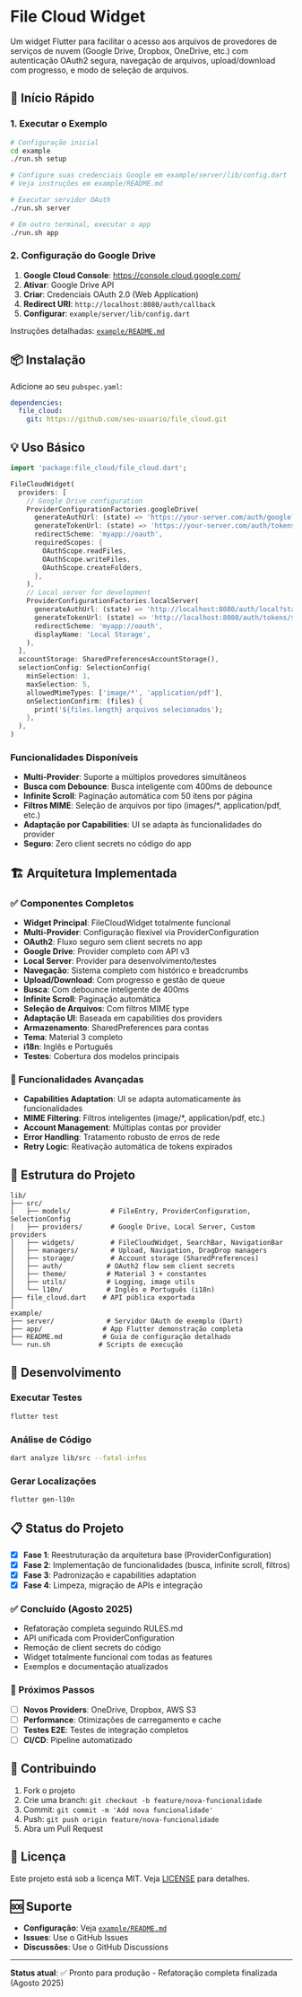 # File Cloud Widget

Um widget Flutter para facilitar o acesso aos arquivos de provedores de serviços de nuvem (Google Drive, Dropbox, OneDrive, etc.) com autenticação OAuth2 segura, navegação de arquivos, upload/download com progresso, e modo de seleção de arquivos.

## 🚀 Início Rápido

### 1. Executar o Exemplo

```bash
# Configuração inicial
cd example
./run.sh setup

# Configure suas credenciais Google em example/server/lib/config.dart
# Veja instruções em example/README.md

# Executar servidor OAuth
./run.sh server

# Em outro terminal, executar o app
./run.sh app
```

### 2. Configuração do Google Drive

1. **Google Cloud Console**: https://console.cloud.google.com/
2. **Ativar**: Google Drive API
3. **Criar**: Credenciais OAuth 2.0 (Web Application)
4. **Redirect URI**: `http://localhost:8080/auth/callback`
5. **Configurar**: `example/server/lib/config.dart`

Instruções detalhadas: [`example/README.md`](example/README.md)

## 📦 Instalação

Adicione ao seu `pubspec.yaml`:

```yaml
dependencies:
  file_cloud:
    git: https://github.com/seu-usuario/file_cloud.git
```

## 💡 Uso Básico

```dart
import 'package:file_cloud/file_cloud.dart';

FileCloudWidget(
  providers: [
    // Google Drive configuration
    ProviderConfigurationFactories.googleDrive(
      generateAuthUrl: (state) => 'https://your-server.com/auth/google?state=$state',
      generateTokenUrl: (state) => 'https://your-server.com/auth/tokens/$state',
      redirectScheme: 'myapp://oauth',
      requiredScopes: {
        OAuthScope.readFiles,
        OAuthScope.writeFiles,
        OAuthScope.createFolders,
      },
    ),
    // Local server for development
    ProviderConfigurationFactories.localServer(
      generateAuthUrl: (state) => 'http://localhost:8080/auth/local?state=$state',
      generateTokenUrl: (state) => 'http://localhost:8080/auth/tokens/$state',
      redirectScheme: 'myapp://oauth',
      displayName: 'Local Storage',
    ),
  ],
  accountStorage: SharedPreferencesAccountStorage(),
  selectionConfig: SelectionConfig(
    minSelection: 1,
    maxSelection: 5,
    allowedMimeTypes: ['image/*', 'application/pdf'],
    onSelectionConfirm: (files) {
      print('${files.length} arquivos selecionados');
    },
  ),
)
```

### Funcionalidades Disponíveis

- **Multi-Provider**: Suporte a múltiplos provedores simultâneos
- **Busca com Debounce**: Busca inteligente com 400ms de debounce
- **Infinite Scroll**: Paginação automática com 50 itens por página  
- **Filtros MIME**: Seleção de arquivos por tipo (images/*, application/pdf, etc.)
- **Adaptação por Capabilities**: UI se adapta às funcionalidades do provider
- **Seguro**: Zero client secrets no código do app

## 🏗️ Arquitetura Implementada

### ✅ Componentes Completos

- **Widget Principal**: FileCloudWidget totalmente funcional
- **Multi-Provider**: Configuração flexível via ProviderConfiguration  
- **OAuth2**: Fluxo seguro sem client secrets no app
- **Google Drive**: Provider completo com API v3
- **Local Server**: Provider para desenvolvimento/testes
- **Navegação**: Sistema completo com histórico e breadcrumbs
- **Upload/Download**: Com progresso e gestão de queue
- **Busca**: Com debounce inteligente de 400ms
- **Infinite Scroll**: Paginação automática
- **Seleção de Arquivos**: Com filtros MIME type
- **Adaptação UI**: Baseada em capabilities dos providers
- **Armazenamento**: SharedPreferences para contas
- **Tema**: Material 3 completo  
- **i18n**: Inglês e Português
- **Testes**: Cobertura dos modelos principais

### 🎯 Funcionalidades Avançadas

- **Capabilities Adaptation**: UI se adapta automaticamente às funcionalidades
- **MIME Filtering**: Filtros inteligentes (image/*, application/pdf, etc.)
- **Account Management**: Múltiplas contas por provider
- **Error Handling**: Tratamento robusto de erros de rede
- **Retry Logic**: Reativação automática de tokens expirados

## 📁 Estrutura do Projeto

```
lib/
├── src/
│   ├── models/          # FileEntry, ProviderConfiguration, SelectionConfig
│   ├── providers/       # Google Drive, Local Server, Custom providers
│   ├── widgets/         # FileCloudWidget, SearchBar, NavigationBar
│   ├── managers/        # Upload, Navigation, DragDrop managers
│   ├── storage/         # Account storage (SharedPreferences)
│   ├── auth/           # OAuth2 flow sem client secrets
│   ├── theme/          # Material 3 + constantes
│   ├── utils/          # Logging, image utils
│   └── l10n/           # Inglês e Português (i18n)
├── file_cloud.dart    # API pública exportada
│
example/
├── server/             # Servidor OAuth de exemplo (Dart)
├── app/               # App Flutter demonstração completa
├── README.md          # Guia de configuração detalhado
└── run.sh            # Scripts de execução
```

## 🔧 Desenvolvimento

### Executar Testes

```bash
flutter test
```

### Análise de Código

```bash
dart analyze lib/src --fatal-infos
```

### Gerar Localizações

```bash
flutter gen-l10n
```

## 📋 Status do Projeto

- [x] **Fase 1**: Reestruturação da arquitetura base (ProviderConfiguration)
- [x] **Fase 2**: Implementação de funcionalidades (busca, infinite scroll, filtros)
- [x] **Fase 3**: Padronização e capabilities adaptation
- [x] **Fase 4**: Limpeza, migração de APIs e integração

### ✅ Concluído (Agosto 2025)

- Refatoração completa seguindo RULES.md
- API unificada com ProviderConfiguration  
- Remoção de client secrets do código
- Widget totalmente funcional com todas as features
- Exemplos e documentação atualizados

### 🎯 Próximos Passos

- [ ] **Novos Providers**: OneDrive, Dropbox, AWS S3
- [ ] **Performance**: Otimizações de carregamento e cache
- [ ] **Testes E2E**: Testes de integração completos
- [ ] **CI/CD**: Pipeline automatizado

## 🤝 Contribuindo

1. Fork o projeto
2. Crie uma branch: `git checkout -b feature/nova-funcionalidade`
3. Commit: `git commit -m 'Add nova funcionalidade'`
4. Push: `git push origin feature/nova-funcionalidade`
5. Abra um Pull Request

## 📄 Licença

Este projeto está sob a licença MIT. Veja [LICENSE](LICENSE) para detalhes.

## 🆘 Suporte

- **Configuração**: Veja [`example/README.md`](example/README.md)
- **Issues**: Use o GitHub Issues
- **Discussões**: Use o GitHub Discussions

---

**Status atual**: ✅ Pronto para produção - Refatoração completa finalizada (Agosto 2025)